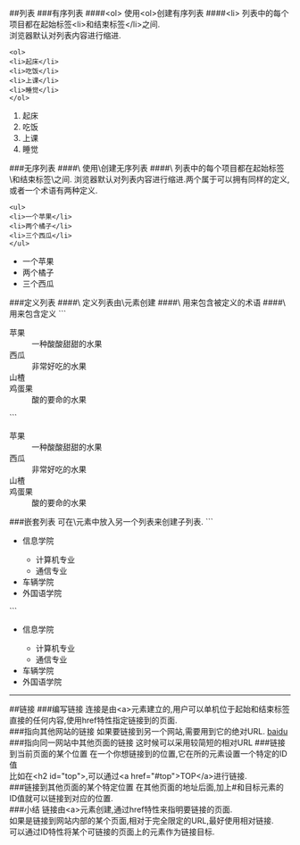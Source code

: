 ##列表
###有序列表
####\<ol\>
使用\<ol\>创建有序列表
####\<li\>
列表中的每个项目都在起始标签\<li\>和结束标签\</li\>之间.  
浏览器默认对列表内容进行缩进.  

```
<ol>
<li>起床</li>
<li>吃饭</li>
<li>上课</li>
<li>睡觉</li>
</ol>
```

<ol>
<li>起床</li>
<li>吃饭</li>
<li>上课</li>
<li>睡觉</li>
</ol>
###无序列表
####\<ul\>
使用\<ul\>创建无序列表
####\<li\>
列表中的每个项目都在起始标签\<li\>和结束标签\</li\>之间.  
浏览器默认对列表内容进行缩进.两个属于可以拥有同样的定义,或者一个术语有两种定义.  

```
<ul>
<li>一个苹果</li>
<li>两个橘子</li>
<li>三个西瓜</li>
</ul>

```
<ul>
<li>一个苹果</li>
<li>两个橘子</li>
<li>三个西瓜</li>
</ul>
###定义列表
####\<dl\>
定义列表由\<dl\>元素创建
####\<dt\>
用来包含被定义的术语
####\<dd\>
用来包含定义
```
<dl>
    <dt>苹果</dt>
    <dd>一种酸酸甜甜的水果</dd>
    <dt>西瓜</dt>
    <dd>非常好吃的水果</dd>
    <dt>山楂</dt>
    <dt>鸡蛋果</dt>
    <dd>酸的要命的水果</dd>
</dl>
```
<dl>
    <dt>苹果</dt>
    <dd>一种酸酸甜甜的水果</dd>
    <dt>西瓜</dt>
    <dd>非常好吃的水果</dd>
    <dt>山楂</dt>
    <dt>鸡蛋果</dt>
    <dd>酸的要命的水果</dd>
</dl>
###嵌套列表
可在\<li\>元素中放入另一个列表来创建子列表.
```
<ul>
<li>信息学院</li>
  <ul>
  <li>计算机专业</li>
  <li>通信专业</li>
  </ul>
<li>车辆学院</li>
<li>外国语学院</li>
</ul>
```
<ul>
<li>信息学院</li>
  <ul>
  <li>计算机专业</li>
  <li>通信专业</li>
  </ul>
<li>车辆学院</li>
<li>外国语学院</li>
</ul>

***
##链接
###编写链接
连接是由\<a\>元素建立的,用户可以单机位于起始和结束标签直接的任何内容,使用href特性指定链接到的页面.  
###指向其他网站的链接
如果要链接到另一个网站,需要用到它的绝对URL.
<a href="http://www.baidu.com">baidu</a>
###指向同一网站中其他页面的链接
这时候可以采用较简短的相对URL
###链接到当前页面的某个位置
在一个你想链接到的位置,它在所的元素设置一个特定的ID值  
比如在\<h2 id="top"\>,可以通过\<a href="#top"\>TOP\</a\>进行链接.  
###链接到其他页面的某个特定位置
在其他页面的地址后面,加上#和目标元素的ID值就可以链接到对应的位置.  
###小结
链接由\<a\>元素创建,通过href特性来指明要链接的页面.  
如果是链接到网站内部的某个页面,相对于完全限定的URL,最好使用相对链接.  
可以通过ID特性将某个可链接的页面上的元素作为链接目标.  
